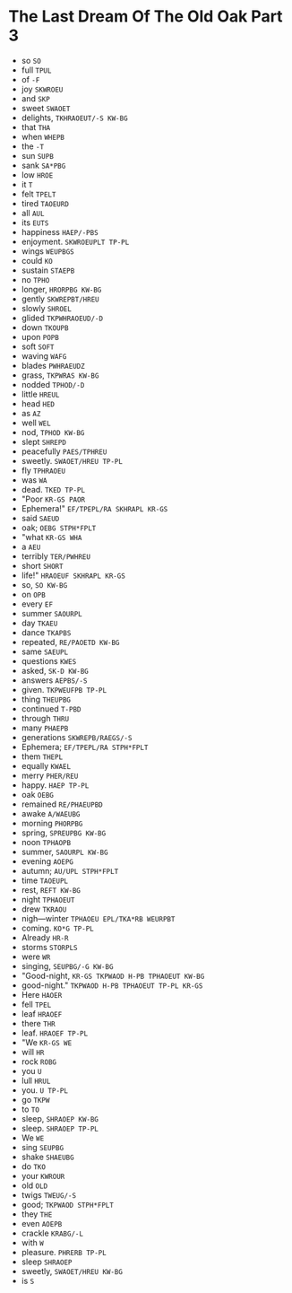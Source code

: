 # The Last Dream Of The Old Oak Part 3

* so `SO`
* full `TPUL`
* of `-F`
* joy `SKWROEU`
* and `SKP`
* sweet `SWAOET`
* delights, `TKHRAOEUT/-S KW-BG`
* that `THA`
* when `WHEPB`
* the `-T`
* sun `SUPB`
* sank `SA*PBG`
* low `HROE`
* it `T`
* felt `TPELT`
* tired `TAOEURD`
* all `AUL`
* its `EUTS`
* happiness `HAEP/-PBS`
* enjoyment. `SKWROEUPLT TP-PL`
* wings `WEUPBGS`
* could `KO`
* sustain `STAEPB`
* no `TPHO`
* longer, `HRORPBG KW-BG`
* gently `SKWREPBT/HREU`
* slowly `SHROEL`
* glided `TKPWHRAOEUD/-D`
* down `TKOUPB`
* upon `POPB`
* soft `SOFT`
* waving `WAFG`
* blades `PWHRAEUDZ`
* grass, `TKPWRAS KW-BG`
* nodded `TPHOD/-D`
* little `HREUL`
* head `HED`
* as `AZ`
* well `WEL`
* nod, `TPHOD KW-BG`
* slept `SHREPD`
* peacefully `PAES/TPHREU`
* sweetly. `SWAOET/HREU TP-PL`
* fly `TPHRAOEU`
* was `WA`
* dead. `TKED TP-PL`
* "Poor `KR-GS PAOR`
* Ephemera!" `EF/TPEPL/RA SKHRAPL KR-GS`
* said `SAEUD`
* oak; `OEBG STPH*FPLT`
* "what `KR-GS WHA`
* a `AEU`
* terribly `TER/PWHREU`
* short `SHORT`
* life!" `HRAOEUF SKHRAPL KR-GS`
* so, `SO KW-BG`
* on `OPB`
* every `EF`
* summer `SAOURPL`
* day `TKAEU`
* dance `TKAPBS`
* repeated, `RE/PAOETD KW-BG`
* same `SAEUPL`
* questions `KWES`
* asked, `SK-D KW-BG`
* answers `AEPBS/-S`
* given. `TKPWEUFPB TP-PL`
* thing `THEUPBG`
* continued `T-PBD`
* through `THRU`
* many `PHAEPB`
* generations `SKWREPB/RAEGS/-S`
* Ephemera; `EF/TPEPL/RA STPH*FPLT`
* them `THEPL`
* equally `KWAEL`
* merry `PHER/REU`
* happy. `HAEP TP-PL`
* oak `OEBG`
* remained `RE/PHAEUPBD`
* awake `A/WAEUBG`
* morning `PHORPBG`
* spring, `SPREUPBG KW-BG`
* noon `TPHAOPB`
* summer, `SAOURPL KW-BG`
* evening `AOEPG`
* autumn; `AU/UPL STPH*FPLT`
* time `TAOEUPL`
* rest, `REFT KW-BG`
* night `TPHAOEUT`
* drew `TKRAOU`
* nigh—winter `TPHAOEU EPL/TKA*RB WEURPBT`
* coming. `KO*G TP-PL`
* Already `HR-R`
* storms `STORPLS`
* were `WR`
* singing, `SEUPBG/-G KW-BG`
* "Good-night, `KR-GS TKPWAOD H-PB TPHAOEUT KW-BG`
* good-night." `TKPWAOD H-PB TPHAOEUT TP-PL KR-GS`
* Here `HAOER`
* fell `TPEL`
* leaf `HRAOEF`
* there `THR`
* leaf. `HRAOEF TP-PL`
* "We `KR-GS WE`
* will `HR`
* rock `ROBG`
* you `U`
* lull `HRUL`
* you. `U TP-PL`
* go `TKPW`
* to `TO`
* sleep, `SHRAOEP KW-BG`
* sleep. `SHRAOEP TP-PL`
* We `WE`
* sing `SEUPBG`
* shake `SHAEUBG`
* do `TKO`
* your `KWROUR`
* old `OLD`
* twigs `TWEUG/-S`
* good; `TKPWAOD STPH*FPLT`
* they `THE`
* even `AOEPB`
* crackle `KRABG/-L`
* with `W`
* pleasure. `PHRERB TP-PL`
* sleep `SHRAOEP`
* sweetly, `SWAOET/HREU KW-BG`
* is `S`
